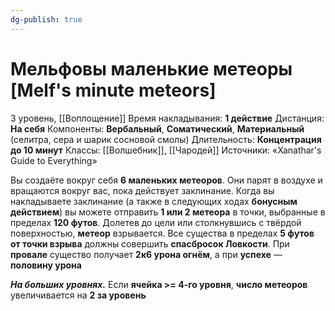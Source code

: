 ```yaml
---
dg-publish: true
---
```

# Мельфовы маленькие метеоры [Melf's minute meteors]
3 уровень, [[Воплощение]]
Время накладывания: **1 действие**
Дистанция: **На себя**
Компоненты: **Вербальный**, **Соматический**, **Материальный** (селитра, сера и шарик сосновой смолы)
Длительность: **Концентрация до 10 минут**
Классы: [[Волшебник]], [[Чародей]]
Источники: «Xanathar's Guide to Everything»

Вы создаёте вокруг себя **6 маленьких метеоров**. Они парят в воздухе и вращаются вокруг вас, пока действует заклинание. Когда вы накладываете заклинание (а также в следующих ходах **бонусным действием**) вы можете отправить **1 или 2 метеора** в точки, выбранные в пределах **120 футов**. Долетев до цели или столкнувшись с твёрдой поверхностью, **метеор** взрывается. Все существа в пределах **5 футов от точки взрыва** должны совершить **спасбросок Ловкости**. При **провале** существо получает **2к6 урона огнём**, а при **успехе** — **половину урона**

**_На больших уровнях._** Если **ячейка >= 4-го уровня**, **число метеоров** увеличивается на **2 за уровень**